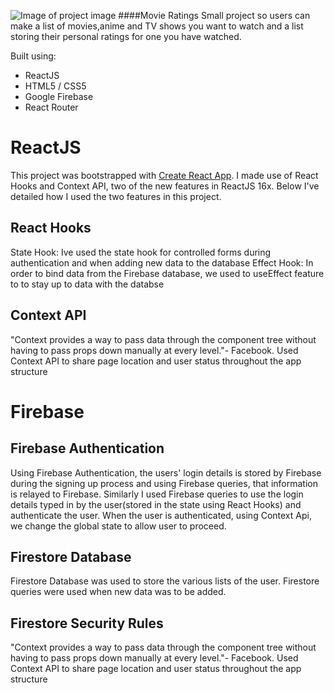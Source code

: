 ![Image of project image](https://s3.amazonaws.com/poly-screenshots.angel.co/Project/8f/1016586/290e88cce630907000c22eed24ac7626-original.png)
####Movie Ratings
Small project so users can make a list of movies,anime and TV shows you want to watch and a list storing their personal ratings for one you have watched.

Built using:
* ReactJS
* HTML5 / CSS5
* Google Firebase
* React Router

# ReactJS
  This project was bootstrapped with [Create React App](https://github.com/facebook/create-react-app). I made use of React Hooks and Context API, two of the new features in ReactJS 16x. Below I've detailed how I used the two features in this project.
## React Hooks
  State Hook:
  Ive used the state hook for controlled forms during authentication and when adding new data to the database
  Effect Hook:
  In order to bind data from the Firebase database, we used to useEffect feature to  to stay up to data with the databse
## Context API
  "Context provides a way to pass data through the component tree without having to pass props down manually at every level."- Facebook.
  Used Context API to share page location and user status throughout the app structure

# Firebase
## Firebase Authentication
  Using Firebase Authentication, the users' login details is stored by Firebase during the signing up process and using Firebase queries, that information is relayed to Firebase. Similarly I used Firebase queries to use the login details typed in by the user(stored in the state using React Hooks) and authenticate the user. When the user is authenticated, using Context Api, we change the global state to allow user to proceed.
 
## Firestore Database
  Firestore Database was used to store the various lists of the user. Firestore queries were used when new data was to be added. 
  
## Firestore Security Rules
"Context provides a way to pass data through the component tree without having to pass props down manually at every level."- Facebook.
Used Context API to share page location and user status throughout the app structure


